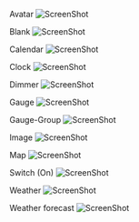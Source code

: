 Avatar
![ScreenShot](https://github.com/johnjore/Kala/blob/master/Screenshots/Avatar%2C%201x1%2C%202x2%2C%203x2.png)

Blank
![ScreenShot](https://github.com/johnjore/Kala/blob/master/Screenshots/Blank%2C%201x1.png)

Calendar
![ScreenShot](https://github.com/johnjore/Kala/blob/master/Screenshots/Calendar%2C%202x3.png)

Clock
![ScreenShot](https://github.com/johnjore/Kala/blob/master/Screenshots/Clock%2C%202x1.png)

Dimmer
![ScreenShot](https://github.com/johnjore/Kala/blob/master/Screenshots/Dimmer%2C%201x1.png)

Gauge
![ScreenShot](https://github.com/johnjore/Kala/blob/master/Screenshots/Gauge%2C%201x1.png)

Gauge-Group
![ScreenShot](https://github.com/johnjore/Kala/blob/master/Screenshots/Gauge-Group%2C%203x1.png)

Image
![ScreenShot](https://github.com/johnjore/Kala/blob/master/Screenshots/Image%2C%201x1.png)

Map
![ScreenShot](https://github.com/johnjore/Kala/blob/master/Screenshots/Map%2C%202x2.png)

Switch (On)
![ScreenShot](https://github.com/johnjore/Kala/blob/master/Screenshots/Switch-On%2C%201x1.png)

Weather
![ScreenShot](https://github.com/johnjore/Kala/blob/master/Screenshots/Weather%2C%202x1.png)

Weather forecast
![ScreenShot](https://github.com/johnjore/Kala/blob/master/Screenshots/Weather%20forecast%2C%203x1.png)

